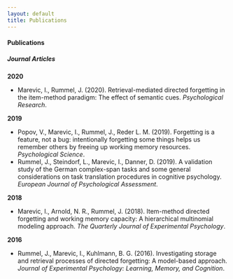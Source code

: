 ```yaml
---
layout: default
title: Publications
---
```


#### **Publications**

##### ***Journal Articles***

**2020**<br>
- Marevic, I., Rummel, J. (2020). Retrieval-mediated directed forgetting in the item-method paradigm: The effect of semantic cues. *Psychological Research*.

**2019**<br>
- Popov, V., Marevic, I., Rummel, J., Reder L. M. (2019). Forgetting is a feature, not a bug: intentionally forgetting some things helps us remember others by freeing up working memory resources. *Psychological Science*.
- Rummel, J., Steindorf, L., Marevic, I., Danner, D. (2019). A validation study of the German complex-span tasks and some general considerations on task translation procedures in cognitive psychology. *European Journal of Psychological Assessment*.

**2018**<br>
- Marevic, I., Arnold, N. R., Rummel, J. (2018). Item-method directed forgetting and working memory capacity: A hierarchical multinomial modeling approach. *The Quarterly Journal of Experimental Psychology*.

**2016**<br>
- Rummel, J., Marevic, I., Kuhlmann, B. G. (2016). Investigating storage and retrieval processes of directed forgetting: A model-based approach. *Journal of Experimental Psychology: Learning, Memory, and Cognition*.


<br><br>

